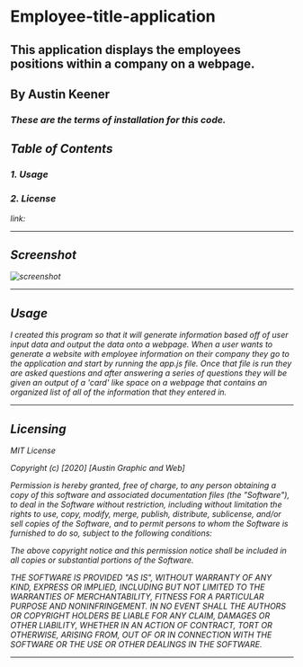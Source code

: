 # Employee-title-application
## This application displays the employees positions within a company on a webpage.
## By Austin Keener <br>
### <i>These are the terms of installation for this code.<i>
## Table of Contents
### 1. Usage <br>
### 2. License<br>

link: 
<hr>

## Screenshot

![screenshot](./screen-shot.png)


<hr>


## Usage
<i>I created this program so that it will generate information based off of user input data and output the data onto a webpage. When a user wants to generate a website with employee information on their company they go to the application and start by running the app.js file. Once that file is run they are asked questions and after answering a series of questions they will be given an output of a 'card' like space on a webpage that contains an organized list of all of the information that they entered in.<i>
<hr>

## Licensing
<i>
MIT License

Copyright (c) [2020] [Austin Graphic and Web]

Permission is hereby granted, free of charge, to any person obtaining a copy
of this software and associated documentation files (the "Software"), to deal
in the Software without restriction, including without limitation the rights
to use, copy, modify, merge, publish, distribute, sublicense, and/or sell
copies of the Software, and to permit persons to whom the Software is
furnished to do so, subject to the following conditions:

The above copyright notice and this permission notice shall be included in all
copies or substantial portions of the Software.

THE SOFTWARE IS PROVIDED "AS IS", WITHOUT WARRANTY OF ANY KIND, EXPRESS OR
IMPLIED, INCLUDING BUT NOT LIMITED TO THE WARRANTIES OF MERCHANTABILITY,
FITNESS FOR A PARTICULAR PURPOSE AND NONINFRINGEMENT. IN NO EVENT SHALL THE
AUTHORS OR COPYRIGHT HOLDERS BE LIABLE FOR ANY CLAIM, DAMAGES OR OTHER
LIABILITY, WHETHER IN AN ACTION OF CONTRACT, TORT OR OTHERWISE, ARISING FROM,
OUT OF OR IN CONNECTION WITH THE SOFTWARE OR THE USE OR OTHER DEALINGS IN THE
SOFTWARE.<i>
<hr>